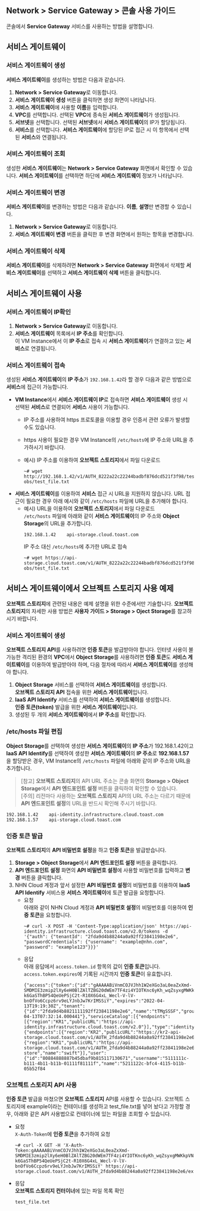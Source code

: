 ## Network > Service Gateway > 콘솔 사용 가이드

콘솔에서 **Service Gateway** 서비스를 사용하는 방법을 설명합니다.

## 서비스 게이트웨이

### 서비스 게이트웨이 생성
**서비스 게이트웨이**를 생성하는 방법은 다음과 같습니다.
1. **Network > Service Gateway**로 이동합니다.
2. **서비스 게이트웨이 생성** 버튼을 클릭하면 생성 화면이 나타납니다.
3. **서비스 게이트웨이**에 사용할 **이름**을 입력합니다.
4. **VPC**를 선택합니다. 선택된 **VPC**에 종속된 **서비스 게이트웨이**가 생성됩니다.
5. **서브넷**을 선택합니다. 선택된 **서브넷**에서 **서비스 게이트웨이**의 IP가 할당됩니다.
6. **서비스**를 선택합니다. **서비스 게이트웨이**에 할당된 IP로 접근 시 이 항목에서 선택된 **서비스**와 연결됩니다.

### 서비스 게이트웨이 조회
생성한 **서비스 게이트웨이**는 **Network > Service Gateway** 화면에서 확인할 수 있습니다. **서비스 게이트웨이**를 선택하면 하단에 **서비스 게이트웨이** 정보가 나타납니다.

### 서비스 게이트웨이 변경
**서비스 게이트웨이**를 변경하는 방법은 다음과 같습니다. **이름**, **설명**만 변경할 수 있습니다.
1. **Network > Service Gateway**로 이동합니다.
2. **서비스 게이트웨이 변경** 버튼을 클릭한 후 변경 화면에서 원하는 항목을 변경합니다.

### 서비스 게이트웨이 삭제
**서비스 게이트웨이**를 삭제하려면 **Network > Service Gateway** 화면에서 삭제할 **서비스 게이트웨이**를 선택하고 **서비스 게이트웨이 삭제** 버튼을 클릭합니다.

## 서비스 게이트웨이 사용
### 서비스 게이트웨이 IP확인
1. **Network > Service Gateway**로 이동합니다.
2. **서비스 게이트웨이** 목록에서 **IP 주소**를 확인합니다.<br>
   이 VM Instance에서 이 **IP 주소**로 접속 시 **서비스 게이트웨이**가 연결하고 있는 **서비스**로 연결됩니다.
   
### 서비스 게이트웨이 접속
생성된 **서비스 게이트웨이**의 **IP 주소**가 `192.168.1.42`라 할 경우 다음과 같은 방법으로 **서비스**에 접근이 가능합니다.
* **VM Instance**에서 **서비스 게이트웨이 IP**로 접속하면 **서비스 게이트웨이** 생성 시 선택된 **서비스**로 연결되어 **서비스** 사용이 가능합니다.
    * IP 주소를 사용하여 https 프로토콜을 이용할 경우 인증서 관련 오류가 발생할 수도 있습니다.
    * https 사용이 필요한 경우 VM Instance의 `/etc/hosts`에 IP 주소와 URL을 추가하시기 바랍니다.
    * 예시) IP 주소를 이용하여 **오브젝트 스토리지**에서 파일 다운로드
    
          ~# wget http://192.168.1.42/v1/AUTH_8222a22c22244badbf876dcd521f3f98/test-obs/test_file.txt
       
* **서비스 게이트웨이**를 이용하여 **서비스** 접근 시 URL을 지원하지 않습니다. URL 접근이 필요한 경우 아래 예시와 같이 `/etc/hosts` 파일에 URL을 추가해야 합니다.
    * 예시) URL을 이용하여 **오브젝트 스토리지**에서 파일 다운로드<br>
      `/etc/hosts` 파일에 아래와 같이 **서비스 게이트웨이**의 IP 주소와 **Object Storage**의 URL을 추가합니다.
      ```
      192.168.1.42    api-storage.cloud.toast.com
      ```
      IP 주소 대신 `/etc/hosts`에 추가한 URL로 접속
      ```
      ~# wget https://api-storage.cloud.toast.com/v1/AUTH_8222a22c22244badbf876dcd521f3f98/test-obs/test_file.txt
      ```
      
## **서비스 게이트웨이**에서 **오브젝트 스토리지** 사용 예제
**오브젝트 스토리지**에 관련된 내용은 예제 설명을 위한 수준에서만 기술합니다. **오브젝트 스토리지**의 자세한 사용 방법은 **사용자 가이드 > Storage > Oject Storage**를 참고하시기 바랍니다.
### 서비스 게이트웨이 생성
**오브젝트 스토리지 API**를 사용하려면 **인증 토큰**을 발급받아야 합니다. 인터넷 사용이 불가능한 격리된 환경의 **VPC**에서 **Object Storage**를 사용하려면 **인증 토큰**도 **서비스 게이트웨이**를 이용하여 발급받아야 하며, 다음 절차에 따라서 **서비스 게이트웨이**를 생성해야 합니다.
1. **Object Storage** 서비스를 선택하여 **서비스 게이트웨이**를 생성합니다.<br>
   **오브젝트 스토리지 API** 접속을 위한 **서비스 게이트웨이**입니다.
2. **IaaS API Identify** 서비스를 선택하여 **서비스 게이트웨이**를 생성합니다.<br>
   **인증 토큰(token)** 발급을 위한 **서비스 게이트웨이**입니다.
3. 생성된 두 개의 **서비스 게이트웨이**에서 **IP 주소**를 확인합니다.

### /etc/hosts 파일 편집
**Object Storage**를 선택하여 생성한 **서비스 게이트웨이**의 **IP 주소**가 192.168.1.42이고 **IaaS API Identify**를 선택하여 생성한 **서비스 게이트웨이**의 **IP 주소**로 **192.168.1.57**을 할당받은 경우, VM Instance의 `/etc/hosts` 파일에 아래와 같이 IP 주소와 URL을 추가합니다.
> [참고] **오브젝트 스토리지**의 API URL 주소는 콘솔 화면의 **Storage > Object Storage**에서 **API 엔드포인트 설정** 버튼을 클릭하여 확인할 수 있습니다.<br>
> [주의] 리전마다 사용하는 **오브젝트 스토리지** API의 URL 주소는 다르기 때문에 **API 엔드포인트 설정**의 URL을 반드시 확인해 주시기 바랍니다.
```
192.168.1.42	api-identity.infrastructure.cloud.toast.com
192.168.1.57	api-storage.cloud.toast.com
```

### 인증 토큰 발급
**오브젝트 스토리지**의 **API 비밀번호 설정**을 하고 **인증 토큰**을 발급받습니다.
1. **Storage > Object Storage**에서 **API 엔드포인트 설정** 버튼을 클릭합니다.
2. **API 엔드포인트 설정** 화면의 **API 비밀번호 설정**에 사용할 비밀번호를 입력하고 **변경** 버튼을 클릭합니다.
3. NHN Cloud 계정과 앞서 설정한 **API 비밀번호 설정**의 비밀번호를 이용하여 **IaaS API Identify** 서비스용 **서비스 게이트웨이**에 토큰 발급을 요청합니다.
    * 요청<br>
      아래와 같이 NHN Cloud 계정과 **API 비밀번호 설정**의 비밀번호를 이용하여 **인증 토큰**을 요청합니다.
      ```
      ~# curl -X POST -H 'Content-Type:application/json' https://api-identity.infrastructure.cloud.toast.com/v2.0/tokens -d '{"auth": {"tenantId": "2fda9d4b88244a0a92ff23841198e2e6", "passwordCredentials": {"username": "example@nhn.com", "password": "example123"}}}'
      ```
    * 응답<br>
      아래 응답에서 `access.token.id` 항목의 값이 **인증 토큰**입니다. `access.token.expires`에 기록된 시간까지 **인증 토큰**이 유효합니다.
      ```
      {"access":{"token":{"id":"gAAAAABiVnmCOJVJhh1W2eXGo3aL0eaZxXmd-SMDMIE3zmip2lXy6eH0BlZAlTZBG20dWEm7TF4zi4YIOTKnc6yKh_wqZsyxgMWKkpVNShzE-k6GaSThBP54QeUePSjC2t-R10X6G4xL_Wecl-V-lV-bnOfVo6Ccpz6rv9eLYJnbJw7KrIMSSiY","expires":"2022-04-13T19:19:30Z","tenant":{"id":"2fda9d4b8821111192ff23841198e2e6","name":"tTMgSSSF","groupId":"XXj2zkH7777modGU","description":"","enabled":true,"project_domain":"NORMAL","swift":true},"issued_at":"2022-04-13T07:32:14.000441"},"serviceCatalog":[{"endpoints":[{"region":"KR1","publicURL":"https://api-identity.infrastructure.cloud.toast.com/v2.0"}],"type":"identity","name":"keystone"},{"endpoints":[{"region":"KR2","publicURL":"https://kr2-api-storage.cloud.toast.com/v1/AUTH_2fda9d4b88244a0a92ff23841198e2e6"},{"region":"KR1","publicURL":"https://api-storage.cloud.toast.com/v1/AUTH_2fda9d4b88244a0a92ff23841198e2e6"}],"type":"object-store","name":"swift"}],"user":{"id":"80884888887b45dbaf9b815117130671","username":"5111111c-b111-4b11-b11b-01111f81111f","name":"5211122c-bfc4-4115-b11b-05b52f84
      ```
      
### 오브젝트 스토리지 API 사용
**인증 토큰** 발급을 마쳤으면 **오브젝트 스토리지** API를 사용할 수 있습니다. 오브젝트 스토리지에 example이라는 컨테이너를 생성하고 test_file.txt를 넣어 놨다고 가정할 경우, 아래와 같은 API 사용법으로 컨테이너에 있는 파일을 조회할 수 있습니다.
* 요청<br>
  `X-Auth-Token`에 **인증 토큰**을 추가하여 요청
  ```
  ~# curl -X GET -H 'X-Auth-Token:gAAAAABiVnmCOJVJhh1W2eXGo3aL0eaZxXmd-SMDMIE3zmip2lXy6eH0BlZAlTZBG20dWEm7TF4zi4YIOTKnc6yKh_wqZsyxgMWKkpVNShzE-k6GaSThBP54QeUePSjC2t-R10X6G4xL_Wecl-V-lV-bnOfVo6Ccpz6rv9eLYJnbJw7KrIMSSiY' https://api-storage.cloud.toast.com/v1/AUTH_2fda9d4b88244a0a92ff23841198e2e6/example
  ```
* 응답<br>
  **오브젝트 스토리지 컨터이너**에 있는 파일 목록 확인
  ```
  test_file.txt
  ```
